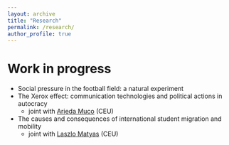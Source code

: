 ```yaml
---
layout: archive
title: "Research"
permalink: /research/
author_profile: true
---
```


Work in progress
===

* Social pressure in the football field: a natural experiment
* The Xerox effect: communication technologies and political actions in autocracy
  * joint with [Arieda Muco](https://sites.google.com/view/ariedamuco/) (CEU)
* The causes and consequences of international student migration and mobility 
  * joint with [Laszlo Matyas](http://www.personal.ceu.hu/staff/matyas/) (CEU)

